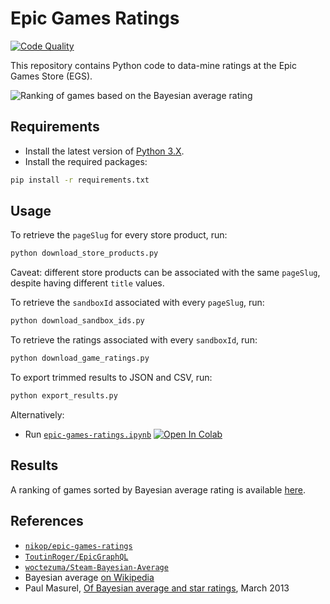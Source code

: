 # Epic Games Ratings

[![Code Quality][codacy-image]][codacy]

This repository contains Python code to data-mine ratings at the Epic Games Store (EGS).

![Ranking of games based on the Bayesian average rating][img-cover]

## Requirements

-   Install the latest version of [Python 3.X][python-download-url].
-   Install the required packages:

```bash
pip install -r requirements.txt
```

## Usage

To retrieve the `pageSlug` for every store product, run:
```bash
python download_store_products.py
```
Caveat: different store products can be associated with the same `pageSlug`, despite having different `title` values.

To retrieve the `sandboxId` associated with every `pageSlug`, run:
```bash
python download_sandbox_ids.py
```

To retrieve the ratings associated with every `sandboxId`, run:
```bash
python download_game_ratings.py
```

To export trimmed results to JSON and CSV, run:
```bash
python export_results.py
```

Alternatively:

-   Run [`epic-games-ratings.ipynb`][colab-notebook]
[![Open In Colab][colab-badge]][colab-notebook]

## Results

A ranking of games sorted by Bayesian average rating is available [here][ranking-url].

## References

- [`nikop/epic-games-ratings`][madjoki-egs-ratings]
- [`ToutinRoger/EpicGraphQL`][egs-api-graphql]
- [`woctezuma/Steam-Bayesian-Average`][Steam-Bayesian-Average]
- Bayesian average [on Wikipedia][bayes-wiki]
- Paul Masurel, [Of Bayesian average and star ratings][bayes-fulmicoton], March 2013

<!-- Definitions -->

[img-cover]: <https://github.com/woctezuma/epic-games-ratings/wiki/img/cover.png>
[codacy]: <https://www.codacy.com/gh/woctezuma/epic-games-ratings>
[codacy-image]: <https://api.codacy.com/project/badge/Grade/0e6fdef52e3e4f7b917b42ad49e7ff06>
[python-download-url]: <https://www.python.org/downloads/>
[madjoki-egs-ratings]: <https://github.com/nikop/epic-games-ratings>
[egs-api-graphql]: <https://github.com/ToutinRoger/EpicGraphQL>
[bayes-wiki]: <https://en.wikipedia.org/wiki/Bayesian_average>
[bayes-fulmicoton]: <https://fulmicoton.com/posts/bayesian_rating/>
[Steam-Bayesian-Average]: <https://github.com/woctezuma/Steam-Bayesian-Average>
[colab-notebook]: <https://colab.research.google.com/github/woctezuma/epic-games-ratings/blob/colab/epic-games-ratings.ipynb>
[colab-badge]: <https://colab.research.google.com/assets/colab-badge.svg>
[ranking-url]: <data/egs_game_ranking.csv>

